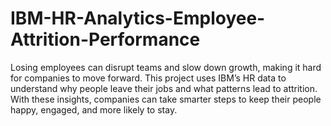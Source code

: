 # IBM-HR-Analytics-Employee-Attrition-Performance

Losing employees can disrupt teams and slow down growth, making it hard for companies to move forward. This project uses IBM’s HR data to understand why people leave their jobs and what patterns lead to attrition. With these insights, companies can take smarter steps to keep their people happy, engaged, and more likely to stay.
